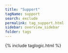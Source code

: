 ```yaml
---
title: "Support"
tagName: support
search: exclude
permalink: tag_support.html
sidebar: overview_sidebar
folder: tags
---
```

{% include taglogic.html %}

